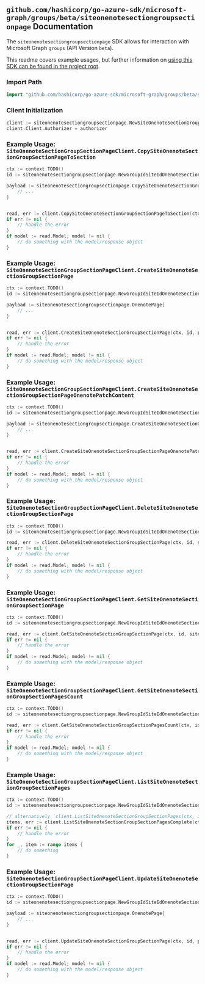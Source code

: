 
## `github.com/hashicorp/go-azure-sdk/microsoft-graph/groups/beta/siteonenotesectiongroupsectionpage` Documentation

The `siteonenotesectiongroupsectionpage` SDK allows for interaction with Microsoft Graph `groups` (API Version `beta`).

This readme covers example usages, but further information on [using this SDK can be found in the project root](https://github.com/hashicorp/go-azure-sdk/tree/main/docs).

### Import Path

```go
import "github.com/hashicorp/go-azure-sdk/microsoft-graph/groups/beta/siteonenotesectiongroupsectionpage"
```


### Client Initialization

```go
client := siteonenotesectiongroupsectionpage.NewSiteOnenoteSectionGroupSectionPageClientWithBaseURI("https://graph.microsoft.com")
client.Client.Authorizer = authorizer
```


### Example Usage: `SiteOnenoteSectionGroupSectionPageClient.CopySiteOnenoteSectionGroupSectionPageToSection`

```go
ctx := context.TODO()
id := siteonenotesectiongroupsectionpage.NewGroupIdSiteIdOnenoteSectionGroupIdSectionIdPageID("groupId", "siteId", "sectionGroupId", "onenoteSectionId", "onenotePageId")

payload := siteonenotesectiongroupsectionpage.CopySiteOnenoteSectionGroupSectionPageToSectionRequest{
	// ...
}


read, err := client.CopySiteOnenoteSectionGroupSectionPageToSection(ctx, id, payload, siteonenotesectiongroupsectionpage.DefaultCopySiteOnenoteSectionGroupSectionPageToSectionOperationOptions())
if err != nil {
	// handle the error
}
if model := read.Model; model != nil {
	// do something with the model/response object
}
```


### Example Usage: `SiteOnenoteSectionGroupSectionPageClient.CreateSiteOnenoteSectionGroupSectionPage`

```go
ctx := context.TODO()
id := siteonenotesectiongroupsectionpage.NewGroupIdSiteIdOnenoteSectionGroupIdSectionID("groupId", "siteId", "sectionGroupId", "onenoteSectionId")

payload := siteonenotesectiongroupsectionpage.OnenotePage{
	// ...
}


read, err := client.CreateSiteOnenoteSectionGroupSectionPage(ctx, id, payload, siteonenotesectiongroupsectionpage.DefaultCreateSiteOnenoteSectionGroupSectionPageOperationOptions())
if err != nil {
	// handle the error
}
if model := read.Model; model != nil {
	// do something with the model/response object
}
```


### Example Usage: `SiteOnenoteSectionGroupSectionPageClient.CreateSiteOnenoteSectionGroupSectionPageOnenotePatchContent`

```go
ctx := context.TODO()
id := siteonenotesectiongroupsectionpage.NewGroupIdSiteIdOnenoteSectionGroupIdSectionIdPageID("groupId", "siteId", "sectionGroupId", "onenoteSectionId", "onenotePageId")

payload := siteonenotesectiongroupsectionpage.CreateSiteOnenoteSectionGroupSectionPageOnenotePatchContentRequest{
	// ...
}


read, err := client.CreateSiteOnenoteSectionGroupSectionPageOnenotePatchContent(ctx, id, payload, siteonenotesectiongroupsectionpage.DefaultCreateSiteOnenoteSectionGroupSectionPageOnenotePatchContentOperationOptions())
if err != nil {
	// handle the error
}
if model := read.Model; model != nil {
	// do something with the model/response object
}
```


### Example Usage: `SiteOnenoteSectionGroupSectionPageClient.DeleteSiteOnenoteSectionGroupSectionPage`

```go
ctx := context.TODO()
id := siteonenotesectiongroupsectionpage.NewGroupIdSiteIdOnenoteSectionGroupIdSectionIdPageID("groupId", "siteId", "sectionGroupId", "onenoteSectionId", "onenotePageId")

read, err := client.DeleteSiteOnenoteSectionGroupSectionPage(ctx, id, siteonenotesectiongroupsectionpage.DefaultDeleteSiteOnenoteSectionGroupSectionPageOperationOptions())
if err != nil {
	// handle the error
}
if model := read.Model; model != nil {
	// do something with the model/response object
}
```


### Example Usage: `SiteOnenoteSectionGroupSectionPageClient.GetSiteOnenoteSectionGroupSectionPage`

```go
ctx := context.TODO()
id := siteonenotesectiongroupsectionpage.NewGroupIdSiteIdOnenoteSectionGroupIdSectionIdPageID("groupId", "siteId", "sectionGroupId", "onenoteSectionId", "onenotePageId")

read, err := client.GetSiteOnenoteSectionGroupSectionPage(ctx, id, siteonenotesectiongroupsectionpage.DefaultGetSiteOnenoteSectionGroupSectionPageOperationOptions())
if err != nil {
	// handle the error
}
if model := read.Model; model != nil {
	// do something with the model/response object
}
```


### Example Usage: `SiteOnenoteSectionGroupSectionPageClient.GetSiteOnenoteSectionGroupSectionPagesCount`

```go
ctx := context.TODO()
id := siteonenotesectiongroupsectionpage.NewGroupIdSiteIdOnenoteSectionGroupIdSectionID("groupId", "siteId", "sectionGroupId", "onenoteSectionId")

read, err := client.GetSiteOnenoteSectionGroupSectionPagesCount(ctx, id, siteonenotesectiongroupsectionpage.DefaultGetSiteOnenoteSectionGroupSectionPagesCountOperationOptions())
if err != nil {
	// handle the error
}
if model := read.Model; model != nil {
	// do something with the model/response object
}
```


### Example Usage: `SiteOnenoteSectionGroupSectionPageClient.ListSiteOnenoteSectionGroupSectionPages`

```go
ctx := context.TODO()
id := siteonenotesectiongroupsectionpage.NewGroupIdSiteIdOnenoteSectionGroupIdSectionID("groupId", "siteId", "sectionGroupId", "onenoteSectionId")

// alternatively `client.ListSiteOnenoteSectionGroupSectionPages(ctx, id, siteonenotesectiongroupsectionpage.DefaultListSiteOnenoteSectionGroupSectionPagesOperationOptions())` can be used to do batched pagination
items, err := client.ListSiteOnenoteSectionGroupSectionPagesComplete(ctx, id, siteonenotesectiongroupsectionpage.DefaultListSiteOnenoteSectionGroupSectionPagesOperationOptions())
if err != nil {
	// handle the error
}
for _, item := range items {
	// do something
}
```


### Example Usage: `SiteOnenoteSectionGroupSectionPageClient.UpdateSiteOnenoteSectionGroupSectionPage`

```go
ctx := context.TODO()
id := siteonenotesectiongroupsectionpage.NewGroupIdSiteIdOnenoteSectionGroupIdSectionIdPageID("groupId", "siteId", "sectionGroupId", "onenoteSectionId", "onenotePageId")

payload := siteonenotesectiongroupsectionpage.OnenotePage{
	// ...
}


read, err := client.UpdateSiteOnenoteSectionGroupSectionPage(ctx, id, payload, siteonenotesectiongroupsectionpage.DefaultUpdateSiteOnenoteSectionGroupSectionPageOperationOptions())
if err != nil {
	// handle the error
}
if model := read.Model; model != nil {
	// do something with the model/response object
}
```
